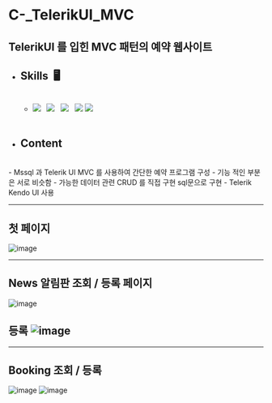 # C-_TelerikUI_MVC
TelerikUI 를 입힌 MVC 패턴의 예약 웹사이트
---


* ## **Skills** &nbsp;🖥️  
    <br>
    <!-- BUllet list -->

  - <img src="https://img.shields.io/badge/jquery-0769AD?style=for-the-badge&logo=jquery&logoColor=white"> &nbsp; <img src="https://img.shields.io/badge/javascript-F7DF1E?style=for-the-badge&logo=javascript&logoColor=black"> &nbsp; 
  <img src="https://img.shields.io/badge/.NET-512BD4?style=for-the-badge&logo=.NET&logoColor=white"> &nbsp; <img src="https://img.shields.io/badge/Microsoft SQL Server-CC2927?style=for-the-badge&logo=MicrosoftSQLServer&logoColor=white">&nbsp;<img src="https://img.shields.io/badge/bootstrap-7952B3?style=for-the-badge&logo=bootstrap&logoColor=white">

  <br>
* ## **Content** &nbsp;
<br>
<!-- BUllet list -->
    - Mssql 과 Telerik UI MVC 를 사용하여 간단한 예약 프로그램 구성
    - 기능 적인 부분은 서로 비슷함 
    - 가능한 데이터 관련 CRUD 를 직접 구현 sql문으로 구현
    - Telerik Kendo UI 사용
  
---
## 첫 페이지 
![image](https://user-images.githubusercontent.com/80689135/183549119-8beef95b-dad4-4c69-a34f-2f446eddcb3f.png)


---
## News 알림판 조회 / 등록 페이지 
![image](https://user-images.githubusercontent.com/80689135/184046136-f51bafc3-8bc5-43ee-b6ec-11dc271f51ff.png)
## 등록 ![image](https://user-images.githubusercontent.com/80689135/184046240-a8e166fb-7e63-45d1-b510-065d9a4fbcaf.png)

---
## Booking 조회 / 등록 
![image](https://user-images.githubusercontent.com/80689135/184048312-3711ad5c-73bd-4888-a49a-14cc6af25d0c.png)
![image](https://user-images.githubusercontent.com/80689135/184048337-2024acd9-df3e-47bc-bce7-c838b2847c5e.png)
